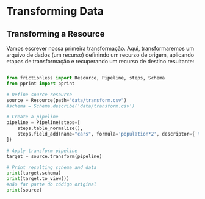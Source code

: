 # Transforming Data

## Transforming a Resource

Vamos escrever nossa primeira transformação. Aqui, transformaremos um arquivo de dados (um recurso) definindo um recurso de origem, aplicando etapas de transformação e recuperando um recurso de destino resultante: 

```python script

from frictionless import Resource, Pipeline, steps, Schema
from pprint import pprint

# Define source resource
source = Resource(path="data/transform.csv")
#schema = Schema.describe('data/transform.csv')

# Create a pipeline
pipeline = Pipeline(steps=[
    steps.table_normalize(),
    steps.field_add(name="cars", formula='population*2', descriptor={'type': 'integer'}),
])

# Apply transform pipeline
target = source.transform(pipeline)

# Print resulting schema and data
print(target.schema)
print(target.to_view())
#não faz parte do código original
print(source)

```

```python script
```

```python script
```
